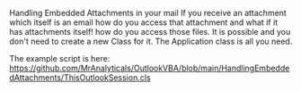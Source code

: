 Handling Embedded Attachments in your mail
If you receive an attachment which itself is an email how do you access that attachment and what if it has attachments itself! how do you access those files.
It is possible and you don't need to create a new Class for it. The Application class is all you need.

The example script is here: https://github.com/MrAnalyticals/OutlookVBA/blob/main/HandlingEmbeddedAttachments/ThisOutlookSession.cls

